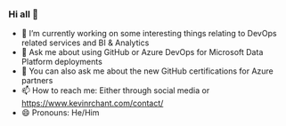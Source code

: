 ### Hi all 👋

- 🔭 I’m currently working on some interesting things relating to DevOps related services and BI & Analytics
- 💬 Ask me about using GitHub or Azure DevOps for Microsoft Data Platform deployments
- 💬 You can also ask me about the new GitHub certifications for Azure partners
- 📫 How to reach me: Either through social media or https://www.kevinrchant.com/contact/
- 😄 Pronouns: He/Him

<!--
**kevchant/kevchant** is a ✨ _special_ ✨ repository because its `README.md` (this file) appears on your GitHub profile.

Here are some ideas to get you started:

- 🔭 I’m currently working on ...
- 🌱 I’m currently learning ...
- 👯 I’m looking to collaborate on ...
- 🤔 I’m looking for help with ...
- 💬 Ask me about ...
- 📫 How to reach me: ...
- 😄 Pronouns: ...
- ⚡ Fun fact: ...
-->
